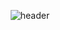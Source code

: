 <div align="center">
  
![header](https://capsule-render.vercel.app/api?type=waving&color=timeGradient&text=Welcome%20to%20Minseo's%20GitHub%20👋&animation=twinkling&fontSize=35&fontAlignY=47&fontAlign=65&height=250)
</div>
<!--
**MinseoK1m/MinseoK1m** is a ✨ _special_ ✨ repository because its `README.md` (this file) appears on your GitHub profile.

Here are some ideas to get you started:

- 🔭 I’m currently working on ...
- 🌱 I’m currently learning ...
- 👯 I’m looking to collaborate on ...
- 🤔 I’m looking for help with ...
- 💬 Ask me about ...
- 📫 How to reach me: ...
- 😄 Pronouns: ...
- ⚡ Fun fact: ...
-->
